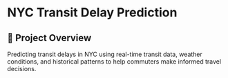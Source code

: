# NYC Transit Delay Prediction

## 🎯 Project Overview
Predicting transit delays in NYC using real-time transit data, weather conditions, and historical patterns to help commuters make informed travel decisions.

